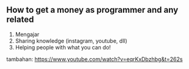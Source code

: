 ## How to get a money as programmer and any related 

1. Mengajar 
2. Sharing knowledge (instagram, youtube, dll)
3. Helping people with what you can do!

tambahan: https://www.youtube.com/watch?v=eqrKxDbzhbg&t=262s
